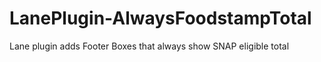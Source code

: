 # LanePlugin-AlwaysFoodstampTotal
Lane plugin adds Footer Boxes that always show SNAP eligible total

